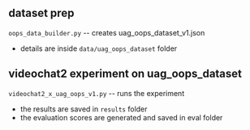 ## dataset prep
`oops_data_builder.py` -- creates uag_oops_dataset_v1.json
- details are inside `data/uag_oops_dataset` folder

## videochat2 experiment on uag_oops_dataset
`videochat2_x_uag_oops_v1.py`  -- runs the experiment
- the results are saved in `results` folder
- the evaluation scores are generated and saved in eval folder